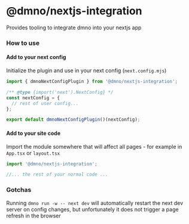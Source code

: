 # @dmno/nextjs-integration

Provides tooling to integrate dmno into your nextjs app

### How to use

#### Add to your next config

Initialize the plugin and use in your next config (`next.config.mjs`)

```typescript
import { dmnoNextConfigPlugin } from '@dmno/nextjs-integration';

/** @type {import('next').NextConfig} */
const nextConfig = {
  // rest of user config...
};

export default dmnoNextConfigPlugin()(nextConfig);
```


#### Add to your site code

Import the module somewhere that will affect all pages - for example in `App.tsx` or `layout.tsx`
```typescript
import '@dmno/nextjs-integration';

//... the rest of your normal code ...
```


### Gotchas

Running `dmno run -w -- next dev` will automatically restart the next dev server on config changes, but unfortunately it does not trigger a page refresh in the browser

